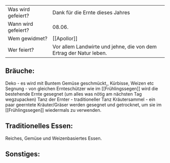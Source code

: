 
|                     |                                                                    |
| ------------------- | ------------------------------------------------------------------ |
| Was wird gefeiert?  | Dank für die Ernte dieses Jahres                                   |
| Wann wird gefeiert? | 08.06.                                                             |
| Wem gewidmet?       | [[Apollor]]                                               |
| Wer feiert?         | Vor allem Landwirte und jehne, die von dem Ertrag der Natur leben. |
## Bräuche:
Deko - es wird mit Buntem Gemüse geschmückt,, Kürbisse, Weizen etc
Segnung - von gleichen Ernteschützer wie im [[Frühlingssegen]] wird die bestehende Ernte gesegnet (um alles was nötig am nächsten Tag wegzupacken)
Tanz der Ernter - traditioneller Tanz
Kräutersammel - ein paar geerntete Kräuter/Gräser werden gesegnet und getrocknet, um sie im [[Frühlingssegen]] wiedermals zu verwenden.
## Traditionelles Essen:
Reiches, Gemüse und Weizenbasiertes Essen.
## Sonstiges: